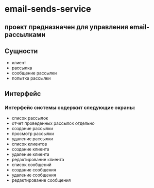 # email-sends-service

## проект предназначен для управления email-рассылками

## Сущности

- клиент    
- рассылка
- сообщение рассылки
- попытка рассылки

## Интерфейс

### Интерфейс системы содержит следующие экраны: 
- список рассылок
- отчет проведенных рассылок отдельно
- создание рассылки
- просмотр рассылки
- удаление рассылки
- список клиентов
- создание клиента
- удаление клиента
- редактирование клиента
- список сообщений
- создание сообщения
- удаление сообщения
- редактирование сообщения
